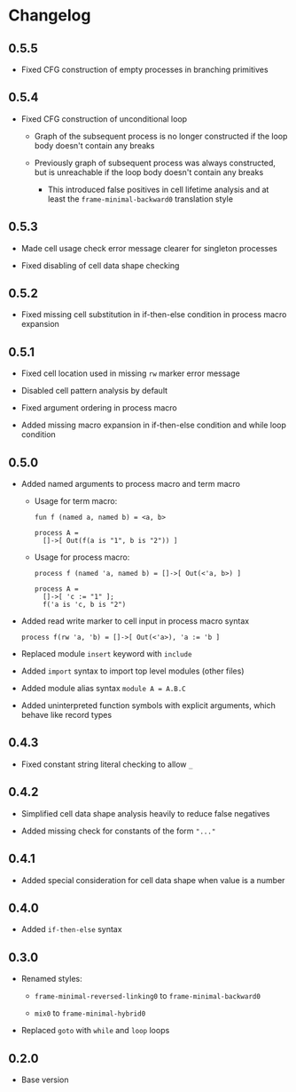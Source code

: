 # Changelog

## 0.5.5

- Fixed CFG construction of empty processes in branching primitives

## 0.5.4

- Fixed CFG construction of unconditional loop

    - Graph of the subsequent process is no longer constructed
      if the loop body doesn't contain any breaks

    - Previously graph of subsequent process was always constructed,
      but is unreachable if the loop body doesn't contain any breaks

        - This introduced false positives in cell lifetime analysis and at least the `frame-minimal-backward0` translation style

## 0.5.3

- Made cell usage check error message clearer for singleton processes

- Fixed disabling of cell data shape checking

## 0.5.2

- Fixed missing cell substitution in if-then-else condition in
  process macro expansion

## 0.5.1

- Fixed cell location used in missing `rw` marker error message

- Disabled cell pattern analysis by default

- Fixed argument ordering in process macro

- Added missing macro expansion in if-then-else condition
  and while loop condition

## 0.5.0

- Added named arguments to process macro and term macro

  - Usage for term macro:
    ```
    fun f (named a, named b) = <a, b>

    process A =
      []->[ Out(f(a is "1", b is "2")) ]
    ```

  - Usage for process macro:
    ```
    process f (named 'a, named b) = []->[ Out(<'a, b>) ]

    process A =
      []->[ 'c := "1" ];
      f('a is 'c, b is "2")
    ```

- Added read write marker to cell input in process macro syntax
  ```
  process f(rw 'a, 'b) = []->[ Out(<'a>), 'a := 'b ]
  ```

- Replaced module `insert` keyword with `include`

- Added `import` syntax to import top level modules (other files)

- Added module alias syntax `module A = A.B.C`

- Added uninterpreted function symbols with explicit arguments,
  which behave like record types

## 0.4.3

- Fixed constant string literal checking to allow `_`

## 0.4.2

- Simplified cell data shape analysis heavily to reduce false negatives

- Added missing check for constants of the form `"..."`

## 0.4.1

- Added special consideration for cell data shape when value is a number

## 0.4.0

- Added `if-then-else` syntax

## 0.3.0

- Renamed styles:

  - `frame-minimal-reversed-linking0` to `frame-minimal-backward0`

  - `mix0` to `frame-minimal-hybrid0`

- Replaced `goto` with `while` and `loop` loops

## 0.2.0

- Base version

